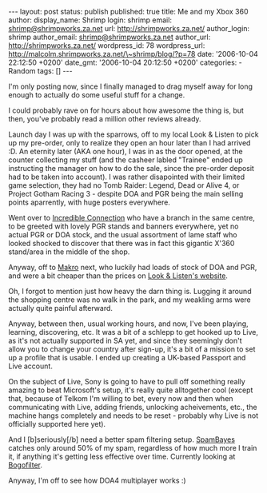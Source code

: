 --- layout: post status: publish published: true title: Me and my Xbox
360 author: display\_name: Shrimp login: shrimp email:
shrimp@shrimpworks.za.net url: http://shrimpworks.za.net/ author\_login:
shrimp author\_email: shrimp@shrimpworks.za.net author\_url:
http://shrimpworks.za.net/ wordpress\_id: 78 wordpress\_url:
http://malcolm.shrimpworks.za.net/\~shrimp/blog/?p=78 date: '2006-10-04
22:12:50 +0200' date\_gmt: '2006-10-04 20:12:50 +0200' categories: -
Random tags: \[\] ---

I'm only posting now, since I finally managed to drag myself away for
long enough to actually do some useful stuff for a change.

I could probably rave on for hours about how awesome the thing is, but
then, you've probably read a million other reviews already.

Launch day I was up with the sparrows, off to my local Look & Listen to
pick up my pre-order, only to realize they open an hour later than I had
arrived :D. An eternity later (AKA one hour), I was in as the door
opened, at the counter collecting my stuff (and the casheer labled
"Trainee" ended up instructing the manager on how to do the sale, since
the pre-order deposit had to be taken into account). I was rather
disapointed with their limited game selection, they had no Tomb Raider:
Legend, Dead or Alive 4, or Project Gotham Racing 3 - despite DOA and
PGR being the main selling points aparrently, with huge posters
everywhere.

Went over to [Incredible Connection](http://www.incredible.co.za/) who
have a branch in the same centre, to be greeted with lovely PGR stands
and banners everywhere, yet no actual PGR or DOA stock, and the usual
assortment of lame staff who looked shocked to discover that there was
in fact this gigantic X'360 stand/area in the middle of the shop.

Anyway, off to [Makro](http://www.makro.co.za/) next, who luckily had
loads of stock of DOA and PGR, and were a bit cheaper than the prices on
[Look & Listen's website](http://www.lookandlisten.co.za/).

Oh, I forgot to mention just how heavy the darn thing is. Lugging it
around the shopping centre was no walk in the park, and my weakling arms
were actually quite painful afterward.

Anyway, between then, usual working hours, and now, I've been playing,
learning, discovering, etc. It was a bit of a schlepp to get hooked up
to Live, as it's not actually supported in SA yet, and since they
seemingly don't allow you to change your country after sign-up, it's a
bit of a mission to set up a profile that is usable. I ended up creating
a UK-based Passport and Live account.

On the subject of Live, Sony is going to have to pull off something
really amazing to beat Microsoft's setup, it's really quite alltogether
cool (except that, because of Telkom I'm willing to bet, every now and
then when communicating with Live, adding friends, unlocking
acheivements, etc., the machine hangs completely and needs to be reset -
probably why Live is not officially supported here yet).

And I \[b\]seriously\[/b\] need a better spam filtering setup.
[SpamBayes](http://spambayes.sourceforge.net/) catches only around 50%
of my spam, regardless of how much more I train it, if anything it's
getting less effective over time. Currently looking at
[Bogofilter](http://bogofilter.sourceforge.net/).

Anyway, I'm off to see how DOA4 multiplayer works :)
